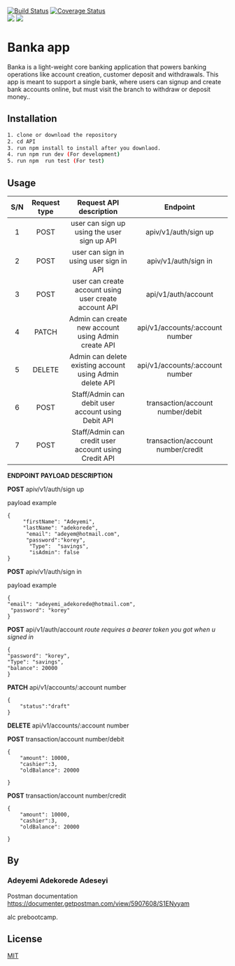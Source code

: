 
[![Build Status](https://travis-ci.org/Adekoreday/BankaApp.svg?branch=develop)](https://travis-ci.org/Adekoreday/BankaApp)   [![Coverage Status](https://coveralls.io/repos/github/Adekoreday/BankaApp/badge.svg)](https://coveralls.io/github/Adekoreday/BankaApp)  
<a href="https://codeclimate.com/github/codeclimate/codeclimate/maintainability"><img src="https://api.codeclimate.com/v1/badges/a99a88d28ad37a79dbf6/maintainability" /></a>
<a href="https://codeclimate.com/github/codeclimate/codeclimate/test_coverage"><img src="https://api.codeclimate.com/v1/badges/a99a88d28ad37a79dbf6/test_coverage" /></a>

# Banka app

Banka is a light-weight core banking application that powers banking operations like account creation, customer deposit and withdrawals. This app is meant to support a single bank, where users can signup and create bank accounts online, but must visit the branch to withdraw or deposit money.. 


## Installation


```bash
1. clone or download the repository
2. cd API
3. run npm install to install after you downlaod.
4. run npm run dev (For development)
5. run npm  run test (For test)


```

## Usage


| S/N| Request type   |  Request API description                                   | Endpoint   			|
|:--:|:--------------:|:---------------------------------------------------------:|:-----------------------------------:|
|  1 |  POST	      |    user can sign up using the user sign up API             |  apiv/v1/auth/sign up              |
|  2 | POST           | user can sign in using user sign in API                    | apiv/v1/auth/sign in               |
|  3 | POST           |  user can create account using user create account API     |  api/v1/auth/account               |
|  4 | PATCH          | Admin can create new account using Admin create API        | api/v1/accounts/:account number    |
|  5 | DELETE	      | Admin can delete existing account using Admin delete API   |  api/v1/accounts/:account number   |
|  6 | POST	      | Staff/Admin can debit user account using Debit API	   |transaction/account number/debit    |
|  7 | POST	      | Staff/Admin can credit user account using Credit API	   | transaction/account number/credit  |



**ENDPOINT PAYLOAD DESCRIPTION**

**POST** apiv/v1/auth/sign up

payload example

```node
{
     "firstName": "Adeyemi",
     "lastName": "adekorede",
      "email": "adeyem@hotmail.com",
      "password":"korey",
       "Type":  "savings",
       "isAdmin": false     	
}

```
**POST** apiv/v1/auth/sign in

payload example

```node
{
"email": "adeyemi_adekorede@hotmail.com",
 "password": "korey"
}
```

**POST** api/v1/auth/account 
_route requires a bearer token you got when u signed in_
```node
{
"password": "korey",
"Type": "savings",
"balance": 20000
}

```

**PATCH** api/v1/accounts/:account number
```node
{
	"status":"draft"
}
```


**DELETE**  api/v1/accounts/:account number


**POST**  transaction/account number/debit
```node
{
	"amount": 10000,
	"cashier":3,
	"oldBalance": 20000
	
}
```


**POST** transaction/account number/credit

```node
{
	"amount": 10000,
	"cashier":3,
	"oldBalance": 20000
	
}
```

## By 
### Adeyemi Adekorede Adeseyi
Postman documentation
https://documenter.getpostman.com/view/5907608/S1ENyyam

alc prebootcamp.

## License
[MIT](https://choosealicense.com/licenses/mit/)
